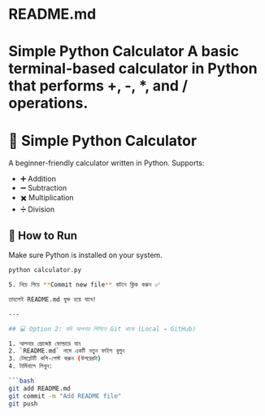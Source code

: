 # README.md
# Simple Python Calculator A basic terminal-based calculator in Python that performs +, -, *, and / operations.
# 🧮 Simple Python Calculator

A beginner-friendly calculator written in Python. Supports:

- ➕ Addition
- ➖ Subtraction
- ✖️ Multiplication
- ➗ Division

## 🚀 How to Run

Make sure Python is installed on your system.

```bash
python calculator.py

5. নিচে গিয়ে **Commit new file** বাটনে ক্লিক করুন ✅

তাহলেই README.md যুক্ত হয়ে যাবে!

---

## 💻 Option 2: যদি আপনার পিসিতে Git থাকে (Local → GitHub)

1. আপনার প্রোজেক্ট ফোল্ডারে যান
2. `README.md` নামে একটি নতুন ফাইল খুলুন
3. টেমপ্লেটটি কপি-পেস্ট করুন (উপরেরটা)
4. টার্মিনালে লিখুন:

```bash
git add README.md
git commit -m "Add README file"
git push
